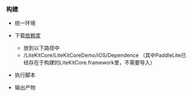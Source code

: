 ### 构建

- 统一环境

- 下载[依赖库](https://gitee.com/paddlepaddle/LiteKit/tree/main/iOS/LiteKitCoreOCDepencency)

  - 放到以下路径中
  - /LiteKitCore/LiteKitCoreDemo/iOS/Dependence （其中PaddleLite已经存在于构建的LiteKitCore.framework里，不需要导入）

- 执行脚本


- 输出产物
